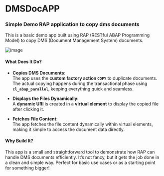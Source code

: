 # DMSDocAPP

### Simple Demo RAP application to copy dms documents

This is a basic demo app built using RAP (RESTful ABAP Programming Model) to copy DMS (Document Management System) documents.  

![image](https://github.com/user-attachments/assets/56ee21a6-62a4-46af-8ba8-28df488c6636)

#### What Does It Do? 
- **Copies DMS Documents**:  
   The app uses the **custom factory action `COPY`** to duplicate documents. The actual copying happens during the transactional phase using **`cl_abap_parallel`**, keeping everything quick and seamless.  

- **Displays the Files Dynamically**:  
   A **dynamic URI** is created in a **virtual element** to display the copied file after clicking it.  

- **Fetches File Content**:  
   The app fetches the file content dynamically within virtual elements, making it simple to access the document data directly.  

#### Why Build It?  
This app is a small and straightforward tool to demonstrate how RAP can handle DMS documents efficiently. It’s not fancy, but it gets the job done in a clean and simple way. Perfect for basic use cases or as a starting point for something bigger!  
